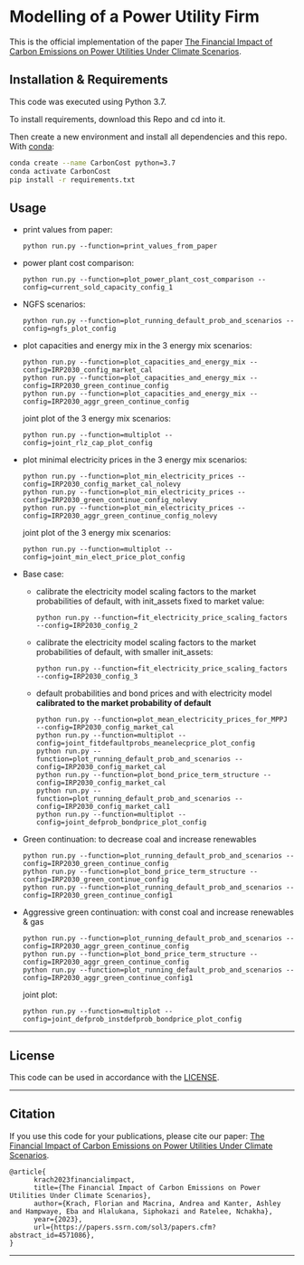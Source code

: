 # Modelling of a Power Utility Firm

This is the official implementation of the paper [The Financial Impact of Carbon Emissions on Power Utilities Under Climate Scenarios](https://papers.ssrn.com/sol3/papers.cfm?abstract_id=4571086).


## Installation & Requirements
This code was executed using Python 3.7.

To install requirements, download this Repo and cd into it.

Then create a new environment and install all dependencies and this repo.
With [conda](https://docs.conda.io/projects/conda/en/latest/user-guide/install/index.html):
 ```sh
conda create --name CarbonCost python=3.7
conda activate CarbonCost
pip install -r requirements.txt
 ```


## Usage

- print values from paper:
    ```shell
    python run.py --function=print_values_from_paper
    ```

- power plant cost comparison:
  ```shell
  python run.py --function=plot_power_plant_cost_comparison --config=current_sold_capacity_config_1
  ```

- NGFS scenarios:
    ```shell
    python run.py --function=plot_running_default_prob_and_scenarios --config=ngfs_plot_config
    ```

- plot capacities and energy mix in the 3 energy mix scenarios:
  ```shell
  python run.py --function=plot_capacities_and_energy_mix --config=IRP2030_config_market_cal
  python run.py --function=plot_capacities_and_energy_mix --config=IRP2030_green_continue_config
  python run.py --function=plot_capacities_and_energy_mix --config=IRP2030_aggr_green_continue_config
  ```
  
  joint plot of the 3 energy mix scenarios:
  ```shell
  python run.py --function=multiplot --config=joint_rlz_cap_plot_config
  ```

- plot minimal electricity prices in the 3 energy mix scenarios:
  ```shell
  python run.py --function=plot_min_electricity_prices --config=IRP2030_config_market_cal_nolevy
  python run.py --function=plot_min_electricity_prices --config=IRP2030_green_continue_config_nolevy
  python run.py --function=plot_min_electricity_prices --config=IRP2030_aggr_green_continue_config_nolevy
  ```
  
  joint plot of the 3 energy mix scenarios:
  ```shell
  python run.py --function=multiplot --config=joint_min_elect_price_plot_config
  ```
  

- Base case:
  - calibrate the electricity model scaling factors to the market probabilities of default, with init_assets fixed to market value:
    ```shell
    python run.py --function=fit_electricity_price_scaling_factors --config=IRP2030_config_2
    ```
    
  - calibrate the electricity model scaling factors to the market probabilities of default, with smaller init_assets:
    ```shell
    python run.py --function=fit_electricity_price_scaling_factors --config=IRP2030_config_3
    ``` 
  
  - default probabilities and bond prices and with electricity model __calibrated to the market probability of default__
    ```shell
    python run.py --function=plot_mean_electricity_prices_for_MPPJ --config=IRP2030_config_market_cal
    python run.py --function=multiplot --config=joint_fitdefaultprobs_meanelecprice_plot_config
    python run.py --function=plot_running_default_prob_and_scenarios --config=IRP2030_config_market_cal
    python run.py --function=plot_bond_price_term_structure --config=IRP2030_config_market_cal
    python run.py --function=plot_running_default_prob_and_scenarios --config=IRP2030_config_market_cal1
    python run.py --function=multiplot --config=joint_defprob_bondprice_plot_config
    ```

- Green continuation: to decrease coal and increase renewables
  ```shell
  python run.py --function=plot_running_default_prob_and_scenarios --config=IRP2030_green_continue_config
  python run.py --function=plot_bond_price_term_structure --config=IRP2030_green_continue_config
  python run.py --function=plot_running_default_prob_and_scenarios --config=IRP2030_green_continue_config1
  ``` 


- Aggressive green continuation: with const coal and increase renewables & gas
  ```shell
  python run.py --function=plot_running_default_prob_and_scenarios --config=IRP2030_aggr_green_continue_config
  python run.py --function=plot_bond_price_term_structure --config=IRP2030_aggr_green_continue_config
  python run.py --function=plot_running_default_prob_and_scenarios --config=IRP2030_aggr_green_continue_config1
  ```
  
  joint plot:
  ```shell
  python run.py --function=multiplot --config=joint_defprob_instdefprob_bondprice_plot_config
  ```


---

## License

This code can be used in accordance with the [LICENSE](LICENSE).

---

## Citation

If you use this code for your publications, please cite our paper:
[The Financial Impact of Carbon Emissions on Power Utilities Under Climate Scenarios](https://papers.ssrn.com/sol3/papers.cfm?abstract_id=4571086).
```
@article{
      krach2023financialimpact,
      title={The Financial Impact of Carbon Emissions on Power Utilities Under Climate Scenarios}, 
      author={Krach, Florian and Macrina, Andrea and Kanter, Ashley and Hampwaye, Eba and Hlalukana, Siphokazi and Ratelee, Nchakha},
      year={2023},
      url={https://papers.ssrn.com/sol3/papers.cfm?abstract_id=4571086},
}
```


---



